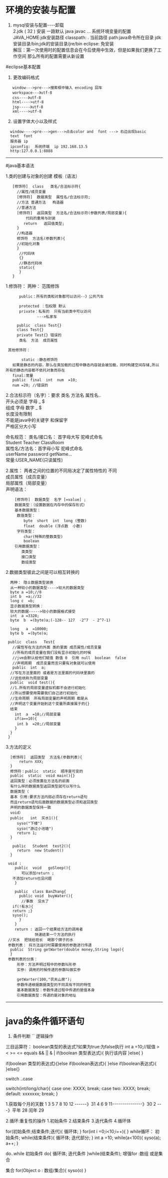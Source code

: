 # 环境的安装与配置

  1. mysql安装与配置----卸载    
  2.jdk ( 32 )
   安装 一路默认
   java   javac ...
   系统环境变量的配置
    JAVA_HOME:jdk安装路径
    classpath: .  当前路径
    path:java命令所在目录
    jdk安装目录/bin;jdk的安装目录/jre/bin
   eclipse: 免安装  
   解压：第一次使用时的配置信息会在今后使用中生效，但是如果我们更换了工作空间
   那么所有的配置需要从新设置

#eclipse基本配置

   1. 更改编码格式
   ```
      window--->pre--->搜索框中输入 encoding 回车
      workspace---》utf-8
      css----》utf-8
      html---->utf-8
      jsp-----》utf-8
      xml---->utf-8
   ```
   2. 设置字体大小以及样式
   ```
     window---->pre--->gen--->点击color and  font ---> 右边出现basic
     text  font 
     服务器 ip
     ipconfig:  系统终端  ip 192.168.13.5
     http:127.0.0.1:8888
  ```
----------------------------------------

#java基本语法

1.类的创建与对象的创建
  模板（语法）
```
   [修饰符]  class   类名/合法标示符{
     //属性/成员变量
     [修饰符]  数据类型  属性名/合法标示符;
     //方法 普通方法   构造器
     //普通方法
     [修饰符]  返回类型  方法名/合法标示符(参数列表/局部变量){
         代码的重用与封装
        return   返回值类型;
     }
     //构造器
     修饰符  方法名(参数列表){
     //初始化对象
     }
      //代码块
      {}
      //静态代码块
      static{
      } 
   }
```
   1.修饰符：
      两种：
      范围修饰
```
      public：所有的类和对象都可以访问--》公共汽车
      
      protected ：包权限 默认
      private：私有的  只有当前类中可以访问
              --->私家车

     public  class Test{}
     class Test{}
     private Test{} 错误的
      类名  方法  成员属性
```
     其他修饰符：
 ```
        static :静态修饰符  
	如果是静态的内容，那么在类加载的过程中静态内容就会被加载，同时构建空间存储,所以所有的静态内容都不依托对象而存在
	final:常量 
	public  final  int  num  =10;
	num =20; //错误的
```
2.合法标示符（名字）：要求
   类名 方法名 属性名..<br/>
   开头必须是 字母 _  $<br/>
   组成  字母 数字 _  $<br/>
   长度没有限制<br/>
   不能是java中的关键字 和保留字<br/>
   严格区分大小写<br/>
   
   命名规范：
   类名/接口名： 首字母大写  驼峰式命名<br/>
     Student  Teacher  ClassRoom<br/>
   属性名/方法名：首字母小写 驼峰式命名<br/>
    userName  password  getName...<br/>
   常量:USER_NAME(只读属性)<br/>
   
2.属性：
    两者之间的位置的不同局决定了属性特性的
    不同<br/>
    成员属性（成员变量）<br/>
    局部属性（局部变量）<br/>
    声明语法：    
```
    [修饰符]  数据类型  名字 [=value] ;
    数据类型：（设置数据在内存中的保存形式） 
    基本数据类型：
     数值类型：
        byte  short  int  long (整数)
        float  double (浮点数  小数)
     字符类型：
        char(特殊的整数类型)
        boolean
    引用数据类型：
       类类型
       接口类型
       数组类型
```
 2.数据类型彼此之间是可以相互转换的
 ```
   两种： 隐士数据类型装换
   从一种较小的数据类型---->较大的数据类型
   byte a =10;//8
   int b  =a;//32
   long c  =b;
   显示数据类型转换：
   较大的数据----->较小的数据格式接受
   int  a =3328;
   byte  b  =(byte)a;(-128-- 127  -2^7  - 2^7-1)

   long   a  =10000;
   byte b  =(byte)a;

  public  class   Test{
    //属性写在方法的外面 类的里面 成员属性/成员变量
    //所有的成员变量在我们没有显示初始化的时候
    //jvm会默认给他们赋值 数值 0  引用 null  boolean  false
    //声明周期  成员变量而言只要有对象就可以使用
    public  int  a;
   //写在方法里面的 或者是方法里面的代码块里面的
   //这些统称为局部变量
   public  void test(){
   //1.所有的局部变量虚拟机都不会进行初始化
   //所以想要使用需要我们自己进行初始化
   //生命周期  所有局部变量的声明周期 都是从
   //声明这个变量开始到这个变量所直接属于的{}
   结束
     int  a  =10;//局部变量
     if(a==10){
      int b  =20;//局部变量
     }
   }
  }
```
 3.方法的定义
 ```
   [修饰符]  返回类型  方法名(参数列表){
       return XXX;
   }
   修饰符：public  static  顺序是可变的
   public  static  void main(){}
   返回类型：必须放置在方法名的前面
   有什么样的数据类型返回类型就可以写什么
   数据类型（
   基本 引用:要求方法内部必须存在return语句
   而且return语句后面数据的数据类型必须和返回类型
   声明的数据类型保持一致
   void）
   public   int  买水1(){
      syso("下楼")
      syso("游过小池塘")
      return 1;
   }

    public   Student  test2(){
      return  new Student()
   }

  void : 
     public  void   goSleep(){
        可以添加return ;
	不添加return也没问题
     }   

     public  class BanZhang{
       public void  buyWater(){
        //事故  没水了
	if(!有水){
	return ;}
	syso();
       }
     }
     return : 返回一个结果给方法的调用者
              快速结束一个方法的执行
  //买水  把钱给班长  喝那个牌子的水
  参数列表： 将方法运行时需要使用的参数进行传递
   public  String getWarter(double money,String logo){
   }
  参数列表的分类：
      形参：方法声明过程中的参数叫形参
      实参: 调用的时候传递的参数叫做实参

      getWarter(100,"农夫山泉");
      参数传递根据数据类型的不同具有不同的特性
      基本数据类型：参数传递过程中传递的是值本身
      引用数据类型：传递的是对象的地址
```
---------------------------------------------------

# java的条件循环语句
 1. 条件判断
 ``
    逻辑操作
   
   三目运算符：
      boolean类型的表达式?如果为true:为false执行
      int  a =10;//赋值
      > < >= <=  equals  &&  ||  &  |
  if(boolean 类型表达式){
      执行该内容
  }else{
  }

  if(boolean 类型的表达式){}else if(boolean表达式){
  }else if(boolean表达式){
  }else{} 
 
  switch ..case 

  switch(int/long/char){
    case  one:
       XXXX;
       break;
    case  two:
       XXXX;
       break;
     default:
       xxxxxxx;
       break;
  }

1.获取每个月的天数
1 3 5 7 8 10 12 ------》31
4 6 9 11---------------》30
2 ---》平年 28  闰年   29


 2.循环:重复性的操作
   1.初始条件
   2.结束条件
   3.迭代条件
   4.循环体

   for(初始条件;结束条件;迭代){
     循环体;
   }
   for(int  i =0;i<10;i++){
   }
while循环：
   初始条件;
   while(结束条件){
      循环体;
      迭代部分;
   }
   int  a =10;
   while(a<100){
   syso(a);
   a++;
   }

   do..while
   初始条件
   do{
     循环体;
     迭代条件
   }while(结束条件);
 增强for :数组 或是集合


 集合
 for(Object o : 数组/集合){
   syso(o)
 }

```

   



   

